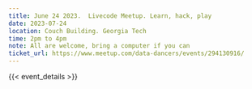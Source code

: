 ```yaml
---
title: June 24 2023.  Livecode Meetup. Learn, hack, play
date: 2023-07-24
location: Couch Building. Georgia Tech
time: 2pm to 4pm
note: All are welcome, bring a computer if you can
ticket_url: https://www.meetup.com/data-dancers/events/294130916/
---
```


{{< event_details >}}